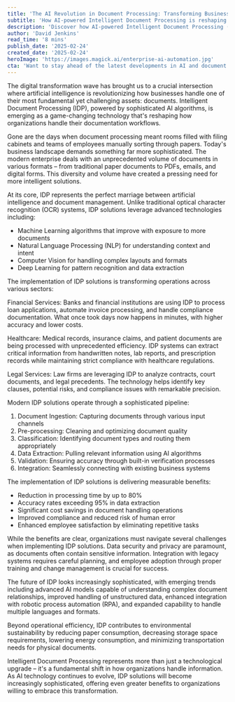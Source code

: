 ```yaml
---
title: 'The AI Revolution in Document Processing: Transforming Business Operations Through Intelligent Automation'
subtitle: 'How AI-powered Intelligent Document Processing is reshaping business workflows'
description: 'Discover how AI-powered Intelligent Document Processing (IDP) is revolutionizing business operations through advanced automation, delivering up to 80% reduction in processing time and 95% accuracy in data extraction. Learn about real-world applications across finance, healthcare, and legal sectors.'
author: 'David Jenkins'
read_time: '8 mins'
publish_date: '2025-02-24'
created_date: '2025-02-24'
heroImage: 'https://images.magick.ai/enterprise-ai-automation.jpg'
cta: 'Want to stay ahead of the latest developments in AI and document processing? Follow us on LinkedIn for regular insights, expert analysis, and industry updates that will help your organization navigate the future of intelligent automation.'
---
```


The digital transformation wave has brought us to a crucial intersection where artificial intelligence is revolutionizing how businesses handle one of their most fundamental yet challenging assets: documents. Intelligent Document Processing (IDP), powered by sophisticated AI algorithms, is emerging as a game-changing technology that's reshaping how organizations handle their documentation workflows.

Gone are the days when document processing meant rooms filled with filing cabinets and teams of employees manually sorting through papers. Today's business landscape demands something far more sophisticated. The modern enterprise deals with an unprecedented volume of documents in various formats – from traditional paper documents to PDFs, emails, and digital forms. This diversity and volume have created a pressing need for more intelligent solutions.

At its core, IDP represents the perfect marriage between artificial intelligence and document management. Unlike traditional optical character recognition (OCR) systems, IDP solutions leverage advanced technologies including:

- Machine Learning algorithms that improve with exposure to more documents
- Natural Language Processing (NLP) for understanding context and intent
- Computer Vision for handling complex layouts and formats
- Deep Learning for pattern recognition and data extraction

The implementation of IDP solutions is transforming operations across various sectors:

Financial Services: Banks and financial institutions are using IDP to process loan applications, automate invoice processing, and handle compliance documentation. What once took days now happens in minutes, with higher accuracy and lower costs.

Healthcare: Medical records, insurance claims, and patient documents are being processed with unprecedented efficiency. IDP systems can extract critical information from handwritten notes, lab reports, and prescription records while maintaining strict compliance with healthcare regulations.

Legal Services: Law firms are leveraging IDP to analyze contracts, court documents, and legal precedents. The technology helps identify key clauses, potential risks, and compliance issues with remarkable precision.

Modern IDP solutions operate through a sophisticated pipeline:
1. Document Ingestion: Capturing documents through various input channels
2. Pre-processing: Cleaning and optimizing document quality
3. Classification: Identifying document types and routing them appropriately
4. Data Extraction: Pulling relevant information using AI algorithms
5. Validation: Ensuring accuracy through built-in verification processes
6. Integration: Seamlessly connecting with existing business systems

The implementation of IDP solutions is delivering measurable benefits:
- Reduction in processing time by up to 80%
- Accuracy rates exceeding 95% in data extraction
- Significant cost savings in document handling operations
- Improved compliance and reduced risk of human error
- Enhanced employee satisfaction by eliminating repetitive tasks

While the benefits are clear, organizations must navigate several challenges when implementing IDP solutions. Data security and privacy are paramount, as documents often contain sensitive information. Integration with legacy systems requires careful planning, and employee adoption through proper training and change management is crucial for success.

The future of IDP looks increasingly sophisticated, with emerging trends including advanced AI models capable of understanding complex document relationships, improved handling of unstructured data, enhanced integration with robotic process automation (RPA), and expanded capability to handle multiple languages and formats.

Beyond operational efficiency, IDP contributes to environmental sustainability by reducing paper consumption, decreasing storage space requirements, lowering energy consumption, and minimizing transportation needs for physical documents.

Intelligent Document Processing represents more than just a technological upgrade – it's a fundamental shift in how organizations handle information. As AI technology continues to evolve, IDP solutions will become increasingly sophisticated, offering even greater benefits to organizations willing to embrace this transformation.